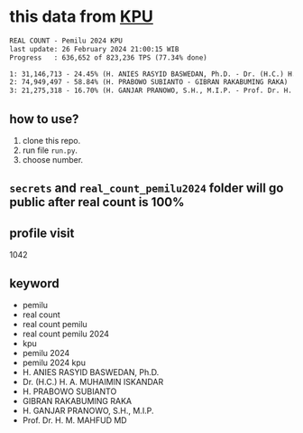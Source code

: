 # this data from [KPU](https://pemilu2024.kpu.go.id/)

```txt
REAL COUNT - Pemilu 2024 KPU
last update: 26 February 2024 21:00:15 WIB
Progress   : 636,652 of 823,236 TPS (77.34% done)

1: 31,146,713 - 24.45% (H. ANIES RASYID BASWEDAN, Ph.D. - Dr. (H.C.) H. A. MUHAIMIN ISKANDAR)
2: 74,949,497 - 58.84% (H. PRABOWO SUBIANTO - GIBRAN RAKABUMING RAKA)
3: 21,275,318 - 16.70% (H. GANJAR PRANOWO, S.H., M.I.P. - Prof. Dr. H. M. MAHFUD MD)
```

## how to use?

1. clone this repo.
2. run file `run.py`.
3. choose number.

## `secrets` and `real_count_pemilu2024` folder will go public after real count is 100%

## profile visit

1042

## keyword

- pemilu
- real count
- real count pemilu
- real count pemilu 2024
- kpu
- pemilu 2024
- pemilu 2024 kpu
- H. ANIES RASYID BASWEDAN, Ph.D.
- Dr. (H.C.) H. A. MUHAIMIN ISKANDAR
- H. PRABOWO SUBIANTO
- GIBRAN RAKABUMING RAKA
- H. GANJAR PRANOWO, S.H., M.I.P.
- Prof. Dr. H. M. MAHFUD MD
